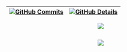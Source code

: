 
| [![GitHub Commits](https://github-profile-summary-cards.vercel.app/api/cards/productive-time?username=guilhermestrata&theme=dracula)](https://github.com/vn7n24fzkq/github-profile-summary-cards) | [![GitHub Details](https://github-profile-summary-cards.vercel.app/api/cards/profile-details?username=guilhermestrata&theme=dracula)](https://github.com/vn7n24fzkq/github-profile-summary-cards) |  
 | ----------- | ----------- |

   <div align="center" >
<a href="https://skillicons.dev"   >
  <img src="https://skillicons.dev/icons?i=git,cs,cpp,dotnet,typescript,nodejs,express,docker,jest,linux,postman,azure,anaconda,mysql,mongodb,postgres,python,arduino,redis,rabbitmq,flask,npm,visualstudio,vscode,rust,css,html,react,tailwind,sass" />
</a>
  <br />

  </div>

 
##
   <div align="center" >
     <img src="https://github-profile-trophy.vercel.app/?username=guilhermestrata&theme=onedark"/>
  </div>
